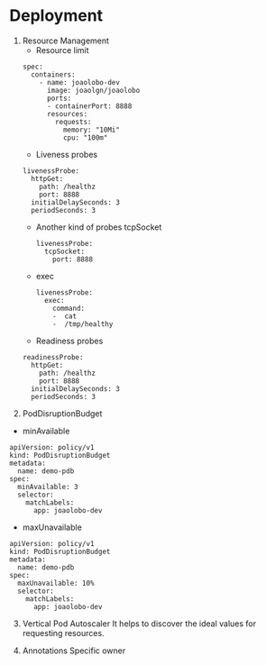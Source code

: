 # Deployment

1. Resource Management
    - Resource limit
    ```
    spec:
      containers:
        - name: joaolobo-dev
          image: joaolgn/joaolobo
          ports:
          - containerPort: 8888
          resources:
            requests:
              memory: "10Mi"
              cpu: "100m"
    ```
    - Liveness probes
    ```
    livenessProbe:
      httpGet:
        path: /healthz
        port: 8888
      initialDelaySeconds: 3
      periodSeconds: 3
    ```
      - Another kind of probes tcpSocket
        ```
        livenessProbe:
          tcpSocket:
            port: 8888
        ```
      - exec
        ```
        livenessProbe:
          exec:
            command:
            -  cat
            -  /tmp/healthy
        ```
    - Readiness probes
    ```
    readinessProbe:
      httpGet:
        path: /healthz
        port: 8888
      initialDelaySeconds: 3
      periodSeconds: 3
    ```
2. PodDisruptionBudget
  - minAvailable

  ```
  apiVersion: policy/v1
  kind: PodDisruptionBudget
  metadata:
    name: demo-pdb
  spec:
    minAvailable: 3
    selector:
      matchLabels:
        app: joaolobo-dev
  ```
  - maxUnavailable
  ```
  apiVersion: policy/v1
  kind: PodDisruptionBudget
  metadata:
    name: demo-pdb
  spec:
    maxUnavailable: 10%
    selector:
      matchLabels:
        app: joaolobo-dev
  ```
  3. Vertical Pod Autoscaler
    It helps to discover the ideal values for requesting resources.

  4. Annotations
    Specific owner
